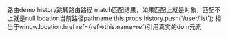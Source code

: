 路由demo
history跳转路由路径
match匹配结果，如果匹配上就是对象，匹配不上就是null
location当前路径pathname
this.props.history.push('/user/list');
相当于winow.location.href
ref={ref=>this.name=ref}引用真实的dom元素
